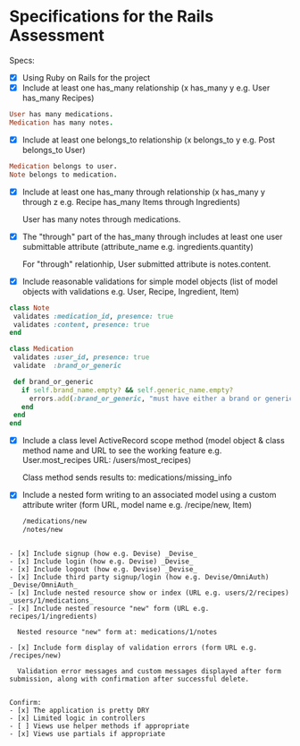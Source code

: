 # Specifications for the Rails Assessment

Specs:
- [x] Using Ruby on Rails for the project
- [x] Include at least one has_many relationship (x has_many y e.g. User has_many Recipes)

 ```ruby
User has many medications.
Medication has many notes.
```

- [x] Include at least one belongs_to relationship (x belongs_to y e.g. Post belongs_to User)

 ```ruby
Medication belongs to user.
Note belongs to medication.
```

- [x] Include at least one has_many through relationship (x has_many y through z e.g. Recipe has_many Items through Ingredients)

  User has many notes through medications.

- [x] The "through" part of the has_many through includes at least one user submittable attribute (attribute_name e.g. ingredients.quantity)

  For "through" relationhip, User submitted attribute is notes.content.

- [x] Include reasonable validations for simple model objects (list of model objects with validations e.g. User, Recipe, Ingredient, Item)

 ```ruby
class Note
  validates :medication_id, presence: true
  validates :content, presence: true
end

class Medication
  validates :user_id, presence: true
  validate  :brand_or_generic

  def brand_or_generic
    if self.brand_name.empty? && self.generic_name.empty?
      errors.add(:brand_or_generic, "must have either a brand or generic name")
    end
  end
end
 ```

- [x] Include a class level ActiveRecord scope method (model object & class method name and URL to see the working feature e.g. User.most_recipes URL: /users/most_recipes)

  Class method sends results to: medications/missing_info

- [x] Include a nested form writing to an associated model using a custom attribute writer (form URL, model name e.g. /recipe/new, Item)

  ```html
  /medications/new
  /notes/new
```

- [x] Include signup (how e.g. Devise) _Devise_
- [x] Include login (how e.g. Devise) _Devise_
- [x] Include logout (how e.g. Devise) _Devise_
- [x] Include third party signup/login (how e.g. Devise/OmniAuth) _Devise/OmniAuth_
- [x] Include nested resource show or index (URL e.g. users/2/recipes) _users/1/medications_
- [x] Include nested resource "new" form (URL e.g. recipes/1/ingredients)

  Nested resource "new" form at: medications/1/notes

- [x] Include form display of validation errors (form URL e.g. /recipes/new)

  Validation error messages and custom messages displayed after form submission, along with confirmation after successful delete.


Confirm:
- [x] The application is pretty DRY
- [x] Limited logic in controllers
- [ ] Views use helper methods if appropriate
- [x] Views use partials if appropriate
